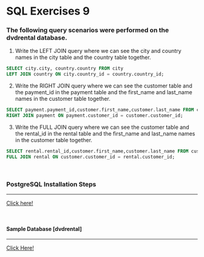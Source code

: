 # SQL Exercises 9
### The following query scenarios were performed on the dvdrental database.

1) Write the LEFT JOIN query where we can see the city and country names in the city table and the country table together.
```sql
SELECT city.city, country.country FROM city
LEFT JOIN country ON city.country_id = country.country_id;
```

2) Write the RIGHT JOIN query where we can see the customer table and the payment_id in the payment table and the first_name and last_name names in the customer table together.

```sql
SELECT payment.payment_id,customer.first_name,customer.last_name FROM customer
RIGHT JOIN payment ON payment.customer_id = customer.customer_id;
```

3) Write the FULL JOIN query where we can see the customer table and the rental_id in the rental table and the first_name and last_name names in the customer table together.

```sql
SELECT rental.rental_id,customer.first_name,customer.last_name FROM customer
FULL JOIN rental ON customer.customer_id = rental.customer_id;
```

<br>

### PostgreSQL Installation Steps
----
[Click here!](https://www.postgresql.org/download/)

<br>

#### Sample Database [dvdrental]
------
[Click Here!](https://www.postgresqltutorial.com/wp-content/uploads/2019/05/dvdrental.zip)